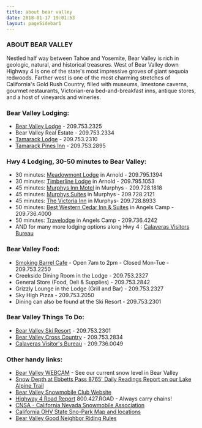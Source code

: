 ```yaml
---
title: about bear valley
date: 2018-01-17 19:01:53
layout: pageSidebar1
---
```


### ABOUT BEAR VALLEY

Nestled half way between Tahoe and Yosemite, Bear Valley is rich in geologic, natural, and historical treasures. West of Bear Valley down Highway 4 is one of the state's most impressive groves of giant sequoia redwoods. Farther west is one of the most charming stretches of California's Gold Rush Country, filled with museums, limestone caverns, gourmet restaurants, Victorian-era bed-and-breakfast inns, antique stores, and a host of vineyards and wineries.

### Bear Valley Lodging:

*   [Bear Valley Lodge](http://www.bear-valley.com/bear-valley-lodge) - 209.753.2325
*   Bear Valley Real Estate - 209.753.2334
*   [Tamarack Lodge](http://tamaracklodgeatbearvalley.com/) - 209.753.2310
*   [Tamarack Pines Inn](http://www.tamarackpinesinn.com/) - 209.753.2895

### Hwy 4 Lodging, 30-50 minutes to Bear Valley:

*   30 minutes: [Meadowmont Lodge](http://www.arnoldlodgeca.com/) in Arnold - 209.795.1394
*   30 minutes: [Timberline Lodge](http://www.timberlinelodge.info/) in Arnold - 209.795.1053
*   45 minutes: [Murphys Inn Motel](http://www.murphysinnmotel.com/) in Murphys - 209.728.1818
*   45 minutes: [Murphys Suites](http://www.murphyssuites.com/) in Murphys - 209.728.2121
*   45 minutes: [The Victoria Inn](http://victoriainn-murphys.com/) in Murphys- 209.728.8933
*   50 minutes: [Best Western Cedar Inn & Suites](http://BestWesternAngelsCamp.com/) in Angels Camp - 209.736.4000
*   50 minutes: [Travelodge](http://www.travelodge.com/hotels/california/angels-camp/travelodge-angels-camp-ca/hotel-overview?propsearch=AngelsCamp) in Angels Camp - 209.736.4242
*   AND for many more lodging options along Hwy 4 : [Calaveras Visitors Bureau](http://www.gocalaveras.com/directory/places-to-stay/?utm_source=Copy+of+Nov+2014+Visitor+Newsletter+for+Members&utm_campaign=November+2014+Visitor+Blast+&utm_medium=email)

### Bear Valley Food:

*   [Smoking Barrel Cafe](http://www.smokinbarrelcafe.com/) - Open 7am to 2pm - Closed Mon-Tue - 209.753.2250
*   Creekside Dining Room in the Lodge - 209.753.2327
*   General Store (Food, Deli & Supplies) - 209.753.2842
*   Grizzly Lounge in the Lodge (Grill and Bar) - 209.753.2327
*   Sky High Pizza - 209.753.2050
*   Dining can also be found at the Ski Resort - 209.753.2301

### Bear Valley Things To Do:

*   [Bear Valley Ski Resort](http://www.bearvalley.com/) - 209.753.2301
*   [Bear Valley Cross Country](http://www.bearvalleyxc.com/) - 209.753.2834
*   [Calaveras Visitor's Bureau](http://www.gocalaveras.com/) - 209.736.0049

### Other handy links:

*   [Bear Valley WEBCAM](http://www.wunderground.com/webcams/cwread/1/show.html) - See our current snow level in Bear Valley
*   [Snow Depth at Ebbetts Pass 8765' Daily Readings Report on our Lake Alpine Trail](http://www.wcc.nrcs.usda.gov/reportGenerator/view/customSingleStationReport/daily/462%3Aca%3ASNTL%7Cid%3D%22%22%7Cname/-7%2C0/WTEQ%3A%3Avalue%2CWTEQ%3A%3Adelta%2CSNWD%3A%3Avalue%2CSNWD%3A%3Adelta)
*   [Bear Valley Snowmobile Club Website](http://sites.google.com/site/bearvalleysnowmobileclub/)
*   [Highway 4 Road Report](http://www.dot.ca.gov/hq/roadinfo/sr4) 800.427.ROAD - Always carry chains!
*   [CNSA - California Nevada Snowmobile Association](http://cnsa.net/)
*   [California OHV State Sno-Park Map and locations](http://ohv.parks.ca.gov/?page_id=1233)
*   [Bear Valley Good Neighbor Riding Rules](/files/Release-of-Liability-Form-2018-8.5x11-Version.pdf)


